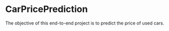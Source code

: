 # CarPricePrediction

The objective of this end-to-end project is to predict the price of used cars.
